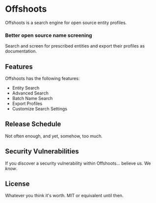 # Offshoots

Offshoots is a search engine for open source entity profiles.

### Better open source name screening

Search and screen for prescribed entities and export their profiles as
documentation.

## Features

Offshoots has the following features:

 - Entity Search
 - Advanced Search
 - Batch Name Search
 - Export Profiles
 - Customize Search Settings

## Release Schedule

Not often enough, and yet, somehow, too much.

## Security Vulnerabilities

If you discover a security vulnerability within Offshoots... believe us. We _know_.

## License

Whatever you think it's worth. MIT or equivalent until then.
